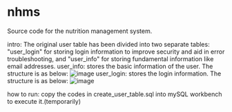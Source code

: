# nhms
Source code for the nutrition management system. 

intro: The original user table has been divided into two separate tables: "user_login" for storing login information to improve security and aid in error troubleshooting, and "user_info" for storing fundamental information like email addresses.
user_info: stores the basic information of the user. The structure is as below:
![image](https://github.com/nutrition-monitoring-system/nhms/assets/145066941/510f13db-5c1a-45c8-ba4f-8f69be81166d)
user_login: stores the login information. The structure is as below:
![image](https://github.com/nutrition-monitoring-system/nhms/assets/145066941/06df1ef6-fc26-432e-abec-fbd5e735d666)

how to run:
copy the codes in create_user_table.sql into mySQL workbench to execute it.(temporarily)
